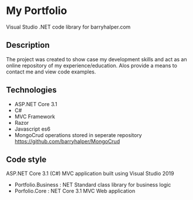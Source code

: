 # My Portfolio
 Visual Studio .NET code library for barryhalper.com 
 
## Description
The project was created to show case my development skills and act as an online repository of my experience/education. Alos provide a means to contact me and view code examples.

## Technologies
- ASP.NET Core 3.1 
- C#
- MVC Framework
- Razor
- Javascript es6
- MongoCrud operations stored in seperate repository https://github.com/barryhalper/MongoCrud

## Code style
ASP.NET Core 3.1 (C#) MVC application built using Visual Studio 2019
- Portfolio.Business : NET Standard class library for business logic
- Porfolio.Core      : NET Core 3.1 MVC Web application
                 
                     

